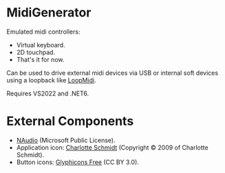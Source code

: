# MidiGenerator

Emulated midi controllers:
- Virtual keyboard.
- 2D touchpad.
- That's it for now.

Can be used to drive external midi devices via USB or internal soft devices using
a loopback like [LoopMidi](https://www.tobias-erichsen.de/software/loopmidi.html).

Requires VS2022 and .NET6.


# External Components

- [NAudio](https://github.com/naudio/NAudio) (Microsoft Public License).
- Application icon: [Charlotte Schmidt](http://pattedemouche.free.fr/) (Copyright © 2009 of Charlotte Schmidt).
- Button icons: [Glyphicons Free](http://glyphicons.com/) (CC BY 3.0).
